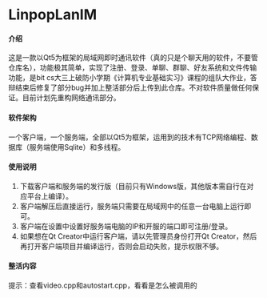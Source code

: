 # LinpopLanIM

#### 介绍
这是一款以Qt5为框架的局域网即时通讯软件（真的只是个聊天用的软件，不要管仓库名），功能极其简单，实现了注册、登录、单聊、群聊、好友系统和文件传输功能，是bit cs大三上破防小学期《计算机专业基础实习》课程的组队大作业，答辩结束后修复了部分bug并加上整活部分后上传到此仓库。不对软件质量做任何保证。目前计划先重构网络通讯部分。

#### 软件架构
一个客户端，一个服务端，全部以Qt5为框架，运用到的技术有TCP网络编程、数据库（服务端使用Sqlite）和多线程。

#### 使用说明
1.  下载客户端和服务端的发行版（目前只有Windows版，其他版本需自行在对应平台上编译）。
2.  客户端解压后直接运行，服务端只需要在局域网中的任意一台电脑上运行即可。
3.  客户端在设置中设置好服务端电脑的IP和开服的端口即可注册/登录。
4.  如果想在Qt Creator中运行客户端，请以先管理员身份打开Qt Creator，然后再打开客户端项目并编译运行，否则会启动失败，提示权限不够。

#### 整活内容
提示：查看video.cpp和autostart.cpp，看看是怎么被调用的